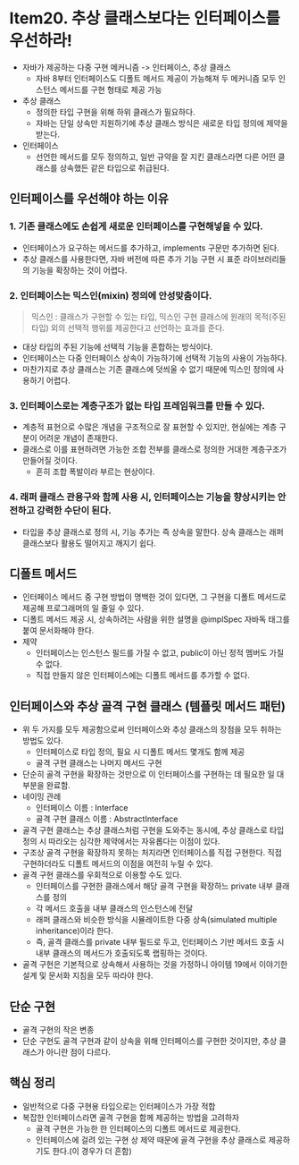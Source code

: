 # Item20. 추상 클래스보다는 인터페이스를 우선하라!

- 자바가 제공하는 다중 구현 메커니즘 -> 인터페이스, 추상 클래스
  - 자바 8부터 인터페이스도 디폴트 메서드 제공이 가능해져 두 메커니즘 모두 인스턴스 메서드를 구현 형태로 제공 가능
- 추상 클래스
  - 정의한 타입 구현을 위해 하위 클래스가 필요하다. 
  - 자바는 단일 상속만 지원하기에 추상 클래스 방식은 새로운 타입 정의에 제약을 받는다.
- 인터페이스
  - 선언한 메서드를 모두 정의하고, 일반 규약을 잘 지킨 클래스라면 다른 어떤 클래스를 상속했든 같은 타입으로 취급된다.



## 인터페이스를 우선해야 하는 이유

### 1. 기존 클래스에도 손쉽게 새로운 인터페이스를 구현해넣을 수 있다.

   - 인터페이스가 요구하는 메서드를 추가하고, implements 구문만 추가하면 된다.
   - 추상 클래스를 사용한다면, 자바 버전에 따른 추가 기능 구현 시 표준 라이브러리들의 기능을 확장하는 것이 어렵다.

### 2. 인터페이스는 믹스인(mixin) 정의에 안성맞춤이다.

   > 믹스인 : 클래스가 구현할 수 있는 타입, 믹스인 구현 클래스에 원래의 목적(주된 타입) 외의 선택적 행위를 제공한다고 선언하는 효과를 준다.

   - 대상 타입의 주된 기능에 선택적 기능을 혼합하는 방식이다.
   - 인터페이스는 다중 인터페이스 상속이 가능하기에 선택적 기능의 사용이 가능하다.
   - 마찬가지로 추상 클래스는 기존 클래스에 덧씌울 수 없기 때문에 믹스인 정의에 사용하기 어렵다.

### 3. 인터페이스로는 계층구조가 없는 타입 프레임워크를 만들 수 있다.

   - 계층적 표현으로 수많은 개념을 구조적으로 잘 표현할 수 있지만, 현실에는 계층 구분이 어려운 개념이 존재한다.
   - 클래스로 이를 표현하려면 가능한 조합 전부를 클래스로 정의한 거대한 계층구조가 만들어질 것이다.
     - 흔히 조합 폭발이라 부르는 현상이다.

### 4. 래퍼 클래스 관용구와 함께 사용 시, 인터페이스는 기능을 향상시키는 안전하고 강력한 수단이 된다.

   - 타입을 추상 클래스로 정의 시, 기능 추가는 즉 상속을 말한다. 상속 클래스는 래퍼 클래스보다 활용도 떨어지고 깨지기 쉽다.



## 디폴트 메서드

- 인터페이스 메서드 중 구현 방법이 명백한 것이 있다면, 그 구현을 디폴트 메서드로 제공해 프로그래머의 일 줄일 수 있다.
- 디폴트 메서드 제공 시, 상속하려는 사람을 위한 설명을 @implSpec 자바독 태그를 붙여 문서화해야 한다.
- 제약
  - 인터페이스는 인스턴스 필드를 가질 수 없고, public이 아닌 정적 멤버도 가질 수 없다.
  - 직접 만들지 않은 인터페이스에는 디폴트 메서드를 추가할 수 없다.



## 인터페이스와 추상 골격 구현 클래스 (템플릿 메서드 패턴)

- 위 두 가지를 모두 제공함으로써 인터페이스와 추상 클래스의 장점을 모두 취하는 방법도 있다.
  - 인터페이스로 타입 정의, 필요 시 디폴트 메서드 몇개도 함께 제공
  - 골격 구현 클래스는 나머지 메서드 구현
- 단순히 골격 구현을 확장하는 것만으로 이 인터페이스를 구현하는 데 필요한 일 대부분을 완료함.
- 네이밍 관례
  - 인터페이스 이름 : Interface
  - 골격 구현 클래스 이름 : AbstractInterface
- 골격 구현 클래스는 추상 클래스처럼 구현을 도와주는 동시에, 추상 클래스로 타입 정의 시 따라오는 심각한 제약에서는 자유롭다는 이점이 있다.
- 구조상 골격 구현을 확장하지 못하는 처지라면 인터페이스를 직접 구현한다. 직접 구현하더라도 디폴트 메서드의 이점을 여전히 누릴 수 있다.
- 골격 구현 클래스를 우회적으로 이용할 수도 있다.
  - 인터페이스를 구현한 클래스에서 해당 골격 구현을 확장하느 private 내부 클래스를 정의
  - 각 메서드 호출을 내부 클래스의 인스턴스에 전달
  - 래퍼 클래스와 비슷한 방식을 시뮬레이트한 다중 상속(simulated multiple inheritance)이라 한다.
  - 즉, 골격 클래스를 private 내부 필드로 두고, 인터페이스 기반 메서드 호출 시 내부 클래스의 메서드가 호출되도록 랩핑하는 것이다.
- 골격 구현은 기본적으로 상속해서 사용하는 것을 가정하니 아이템 19에서 이야기한 설계 및 문서화 지침을 모두 따라야 한다.



## 단순 구현

- 골격 구현의 작은 변종
- 단순 구현도 골격 구현과 같이 상속을 위해 인터페이스를 구현한 것이지만, 추상 클래스가 아니란 점이 다르다.



## 핵심 정리

- 일반적으로 다중 구현용 타입으로는 인터페이스가 가장 적합
- 복잡한 인터페이스라면 골격 구현을 함께 제공하는 방법을 고려하자
  - 골격 구현은 가능한 한 인터페이스의 디폴트 메서드로 제공한다.
  - 인터페이스에 걸려 있는 구현 상 제약 때문에 골격 구현을 추상 클래스로 제공하기도 한다.(이 경우가 더 흔함)





